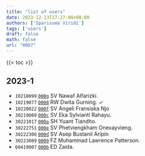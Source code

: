 ```yaml
---
title: "list of users"
date: 2023-12-13T17:27:00+08:00
authors: ['Sparisoma Viridi']
tags: ['users']
draft: false
math: false
url: "0007"
---
```

{{< toc >}}


## 2023-1
+ `10218099` [`000g`](../000g) SV Nawaf Alfarizki.
+ `10219077` [`0008`](../0008) RW Dwita Gurning. &check;
+ `10220022` [`000f`](../000f) SV Angeli Fransiska Njo
+ `30219009` [`000c`](../000c) SV Eka Sylvianti Rahayu.
+ `30221017` [`000a`](../000a) SH Yuant Tiandho.
+ `30222751` [`000e`](../000e) SV Phetviengkham Onexayvieng.
+ `30222306` [`000d`](../000d) SV Asep Bustanil Aripin
+ `30223009` [`0009`](../0009) FZ Muhammad Lawrence Patterson. 
+ `60419007` [`000b`](../000b) ED Zaida.
